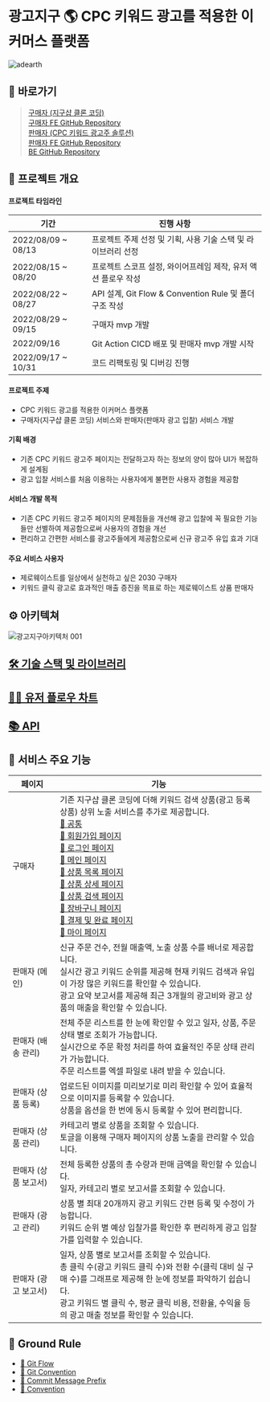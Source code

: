 # 광고지구 🌎 CPC 키워드 광고를 적용한 이커머스 플랫폼
![adearth](https://user-images.githubusercontent.com/105091138/195831143-6d111bdf-cb33-4919-a0c8-d813124c89d7.png)

## 📌 바로가기
> [구매자 (지구샵 클론 코딩)](https://adearth.shop)<br />
> [구매자 FE GitHub Repository](https://github.com/ad-earth/FE-client)<br />
> [판매자 (CPC 키워드 광고주 솔루션)](https://adearth-admin.shop)<br />
> [판매자 FE GitHub Repository](https://github.com/ad-earth/FE-admin)<br />
> [BE GitHub Repository](https://github.com/ad-earth/BE-server)<br />

## 🙌 프로젝트 개요
#### 프로젝트 타임라인
| 기간 | 진행 사항 |
|------|------|
|2022/08/09 ~ 08/13|프로젝트 주제 선정 및 기획, 사용 기술 스택 및 라이브러리 선정|
|2022/08/15 ~ 08/20|프로젝트 스코프 설정, 와이어프레임 제작, 유저 액션 플로우 작성|
|2022/08/22 ~ 08/27|API 설계, Git Flow & Convention Rule 및 폴더 구조 작성|
|2022/08/29 ~ 09/15|구매자 mvp 개발|
|2022/09/16|Git Action CICD 배포 및 판매자 mvp 개발 시작|
|2022/09/17 ~ 10/31|코드 리팩토링 및 디버깅 진행|
#### 프로젝트 주제
- CPC 키워드 광고를 적용한 이커머스 플랫폼
- 구매자(지구샵 클론 코딩) 서비스와 판매자(판매자 광고 입찰) 서비스 개발
#### 기획 배경
- 기존 CPC 키워드 광고주 페이지는 전달하고자 하는 정보의 양이 많아 UI가 복잡하게 설계됨
- 광고 입찰 서비스를 처음 이용하는 사용자에게 불편한 사용자 경험을 제공함
#### 서비스 개발 목적
- 기존 CPC 키워드 광고주 페이지의 문제점들을 개선해 광고 입찰에 꼭 필요한 기능들만 선별하여 제공함으로써 사용자의 경험을 개선
- 편리하고 간편한 서비스를 광고주들에게 제공함으로써 신규 광고주 유입 효과 기대
#### 주요 서비스 사용자
- 제로웨이스트를 일상에서 실천하고 싶은 2030 구매자
- 키워드 클릭 광고로 효과적인 매출 증진을 목표로 하는 제로웨이스트 상품 판매자

## ⚙️ 아키텍쳐
![광고지구아키텍처 001](https://user-images.githubusercontent.com/105091138/195766564-08299428-e979-49f0-97c8-7a130a7b106c.jpeg)

## [🛠 기술 스택 및 라이브러리](https://github.com/ad-earth/FE-client/wiki/Tech-Stack)

## [🧑‍🚀 유저 플로우 차트](https://github.com/ad-earth/FE-client/wiki/Flow-Chart)

## [📚 API](https://documenter.getpostman.com/view/18707207/2s7Z7ZnZDy)

## 💫 서비스 주요 기능
| 페이지 | 기능 |
|------|------|
| 구매자 | 기존 지구샵 클론 코딩에 더해 키워드 검색 상품(광고 등록 상품) 상위 노출 서비스를 추가로 제공합니다. <br /> [📄 공통](https://github.com/ad-earth/FE-client/wiki/common) <br /> [📄 회원가입 페이지](https://github.com/ad-earth/FE-client/wiki/sign-up) <br /> [📄 로그인 페이지](https://github.com/ad-earth/FE-client/wiki/log-in) <br /> [📄 메인 페이지](https://github.com/ad-earth/FE-client/wiki/main) <br /> [📄 상품 목록 페이지](https://github.com/ad-earth/FE-client/wiki/list) <br /> [📄 상품 상세 페이지](https://github.com/ad-earth/FE-client/wiki/detail) <br /> [📄 상품 검색 페이지](https://github.com/ad-earth/FE-client/wiki/search) <br /> [📄 장바구니 페이지](https://github.com/ad-earth/FE-client/wiki/cart) <br /> [📄 결제 및 완료 페이지](https://github.com/ad-earth/FE-client/wiki/pay) <br /> [📄 마이 페이지](https://github.com/ad-earth/FE-client/wiki/user)|
| 판매자 (메인) | 신규 주문 건수, 전월 매출액, 노출 상품 수를 배너로 제공합니다.<br />실시간 광고 키워드 순위를 제공해 현재 키워드 검색과 유입이 가장 많은 키워드를 확인할 수 있습니다.<br />광고 요약 보고서를 제공해 최근 3개월의 광고비와 광고 상품의 매출을 확인할 수 있습니다.|
| 판매자 (배송 관리) | 전체 주문 리스트를 한 눈에 확인할 수 있고 일자, 상품, 주문 상태 별로 조회가 가능합니다.<br />실시간으로 주문 확정 처리를 하여 효율적인 주문 상태 관리가 가능합니다.<br />주문 리스트를 엑셀 파일로 내려 받을 수 있습니다.|
| 판매자 (상품 등록) | 업로드된 이미지를 미리보기로 미리 확인할 수 있어 효율적으로 이미지를 등록할 수 있습니다.<br />상품을 옵션을 한 번에 동시 등록할 수 있어 편리합니다.|
| 판매자 (상품 관리) | 카테고리 별로 상품을 조회할 수 있습니다.<br />토글을 이용해 구매자 페이지의 상품 노출을 관리할 수 있습니다.|
| 판매자 (상품 보고서) | 전체 등록한 상품의 총 수량과 판매 금액을 확인할 수 있습니다.<br />일자, 카테고리 별로 보고서를 조회할 수 있습니다.| 
| 판매자 (광고 관리) | 상품 별 최대 20개까지 광고 키워드 간편 등록 및 수정이 가능합니다.<br />키워드 순위 별 예상 입찰가를 확인한 후 편리하게 광고 입찰가를 입력할 수 있습니다.| 
| 판매자 (광고 보고서) | 일자, 상품 별로 보고서를 조회할 수 있습니다.<br />총 클릭 수(광고 키워드 클릭 수)와 전환 수(클릭 대비 실 구매 수)를 그래프로 제공해 한 눈에 정보를 파악하기 쉽습니다.<br />광고 키워드 별 클릭 수, 평균 클릭 비용, 전환율, 수익율 등의 광고 매출 정보를 확인할 수 있습니다.|

## 📗 Ground Rule
* [📖 Git Flow](https://github.com/ad-earth/FE-client/wiki/Git-Flow)
* [📖 Git Convention](https://github.com/ad-earth/FE-client/wiki/Git-Convention)
* [📖 Commit Message Prefix](https://github.com/ad-earth/FE-client/wiki/Commit-Message-Prefix)
* [📖 Convention](https://github.com/ad-earth/FE-client/wiki/Convention)


<!-- ## 🚀 트러블슈팅 

## 🧑‍🚀 팀원 소개
| 이름 | 개인 깃허브 | 담당 |
|------|------|------|
|------|------|------|
|------|------|------|
|------|------|------|
## 기타
#### API 설계
#### 와이어프레임 및 플로우차트
#### 유저 시나리오 -->
